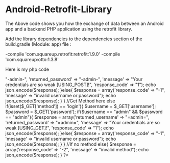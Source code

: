 # Android-Retrofit-Library

The Above code shows you how the exchange of data between an Android app and a backend PHP 
application using the retrofit library.

Add the library dependencies to the dependencies section of the build.gradle (Module: app) file :

-compile 'com.squareup.retrofit:retrofit:1.9.0'
-compile 'com.squareup:otto:1.3.8'

Here is my php code

<?php

    //Post Method here
    if(isset($_POST['method']) == 'login'){
        $username = $_POST['username'];
        $password = $_POST['password'];

        if($username == "admin" && $password == "admin"){
            $response = array('returned_username' => "-admin-",
                              'returned_password' => "-admin-",
                              'message' => "Your credentials are so weak [USING_POST]!",
                              'response_code' => "1");
               echo json_encode($response);

        }else{
            $response = array('response_code' => "-1",
                              'message' => "invalid username or password");
               echo json_encode($response);
        }
    }
    //Get Method here
else if(isset($_GET['method']) == 'login'){
    $username = $_GET['username'];
    $password = $_GET['password'];

    if($username == "admin" && $password == "admin"){
        $response = array('returned_username' => "=admin=",
                          'returned_password' => "=admin=",
                          'message' => "Your credentials are so weak [USING_GET]!",
                          'response_code' => "1");
             echo json_encode($response);
    }else{
        $response = array('response_code' => "-1",
                          'message' => "invalid username or password");
           echo json_encode($response);
    }
}

//If no method
else{
        $response = array('response_code' => "-2",
        'message' => "invalid method");
             echo json_encode($response);
}
?>
